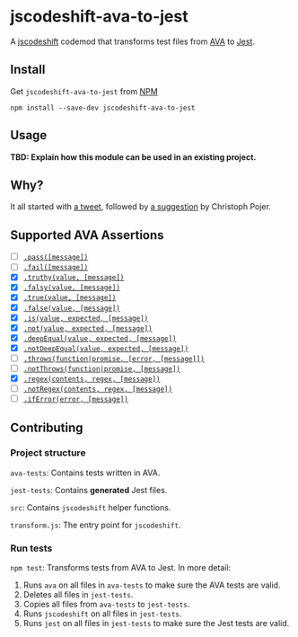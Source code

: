 # jscodeshift-ava-to-jest

A [jscodeshift](https://github.com/facebook/jscodeshift) codemod that transforms test files from [AVA](https://github.com/avajs/ava) to [Jest](https://facebook.github.io/jest/).

## Install

Get `jscodeshift-ava-to-jest` from [NPM](https://www.npmjs.com/package/jscodeshift-ava-to-jest)

```
npm install --save-dev jscodeshift-ava-to-jest
```

## Usage

**TBD: Explain how this module can be used in an existing project.**

## Why?

It all started with [a tweet](https://twitter.com/mikenikles/status/772234132436885504),
followed by [a suggestion](https://twitter.com/cpojer/status/772239240683925504) by Christoph Pojer.

## Supported AVA Assertions

- [ ] [`.pass([message])`](https://github.com/avajs/ava#passmessage)
- [ ] [`.fail([message])`](https://github.com/avajs/ava#failmessage)
- [x] [`.truthy(value, [message])`](https://github.com/avajs/ava#truthyvalue-message)
- [x] [`.falsy(value, [message])`](https://github.com/avajs/ava#falsyvalue-message)
- [x] [`.true(value, [message])`](https://github.com/avajs/ava#truevalue-message)
- [x] [`.false(value, [message])`](https://github.com/avajs/ava#falsevalue-message)
- [x] [`.is(value, expected, [message])`](https://github.com/avajs/ava#isvalue-expected-message)
- [x] [`.not(value, expected, [message])`](https://github.com/avajs/ava#notvalue-expected-message)
- [x] [`.deepEqual(value, expected, [message])`](https://github.com/avajs/ava#deepequalvalue-expected-message)
- [x] [`.notDeepEqual(value, expected, [message])`](https://github.com/avajs/ava#notdeepequalvalue-expected-message)
- [ ] [`.throws(function|promise, [error, [message]])`](https://github.com/avajs/ava#throwsfunctionpromise-error-message)
- [ ] [`.notThrows(function|promise, [message])`](https://github.com/avajs/ava#notthrowsfunctionpromise-message)
- [x] [`.regex(contents, regex, [message])`](https://github.com/avajs/ava#regexcontents-regex-message)
- [ ] [`.notRegex(contents, regex, [message])`](https://github.com/avajs/ava#notregexcontents-regex-message)
- [ ] [`.ifError(error, [message])`](https://github.com/avajs/ava#iferrorerror-message)

## Contributing

### Project structure

`ava-tests`: Contains tests written in AVA.

`jest-tests`: Contains **generated** Jest files.

`src`: Contains `jscodeshift` helper functions.

`transform.js`: The entry point for `jscodeshift`.

### Run tests

`npm test`: Transforms tests from AVA to Jest. In more detail:

1. Runs `ava` on all files in `ava-tests` to make sure the AVA tests are valid.
1. Deletes all files in `jest-tests`.
1. Copies all files from `ava-tests` to `jest-tests`.
1. Runs `jscodeshift` on all files in `jest-tests`.
1. Runs `jest` on all files in `jest-tests` to make sure the Jest tests are valid.
